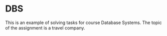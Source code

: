 # DBS
This is an example of solving tasks for course Database Systems. 
The topic of the assignment is a travel company. 

